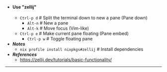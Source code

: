 - #### Use "zellij"
    - `Ctrl-p d` # Split the terminal down to new a pane (Pane down)
        - `Alt-n` # New a pane
        - `Alt-k` # Move focus (Vim-like)
    - `Ctrl-p e` # Make current pane floating (Pane embed)
        - `Ctrl-p w` # Toggle floating pane
- ***Notes***
    - `nix profile install nixpkgs#zellij` # Install dependencies
- ***References***
    - https://zellij.dev/tutorials/basic-functionality/
- ---
